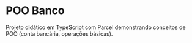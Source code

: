# POO Banco

Projeto didático em TypeScript com Parcel demonstrando conceitos de POO (conta bancária, operações básicas).
